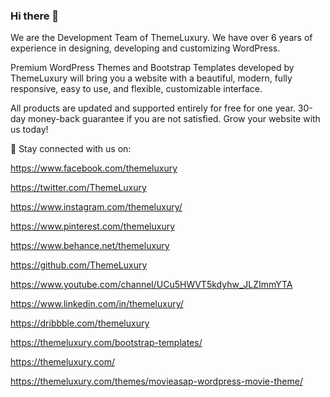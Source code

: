 ### Hi there 👋

We are the Development Team of ThemeLuxury. We have over 6 years of experience in designing, developing and customizing WordPress.

Premium WordPress Themes and Bootstrap Templates developed by ThemeLuxury will bring you a website with a beautiful, modern, fully responsive, easy to use, and flexible, customizable interface.

All products are updated and supported entirely for free for one year. 30-day money-back guarantee if you are not satisfied. Grow your website with us today!

👏 Stay connected with us on:

https://www.facebook.com/themeluxury

https://twitter.com/ThemeLuxury

https://www.instagram.com/themeluxury/

https://www.pinterest.com/themeluxury

https://www.behance.net/themeluxury

https://github.com/ThemeLuxury

https://www.youtube.com/channel/UCu5HWVT5kdyhw_JLZImmYTA

https://www.linkedin.com/in/themeluxury/

https://dribbble.com/themeluxury

https://themeluxury.com/bootstrap-templates/

https://themeluxury.com/

https://themeluxury.com/themes/movieasap-wordpress-movie-theme/
